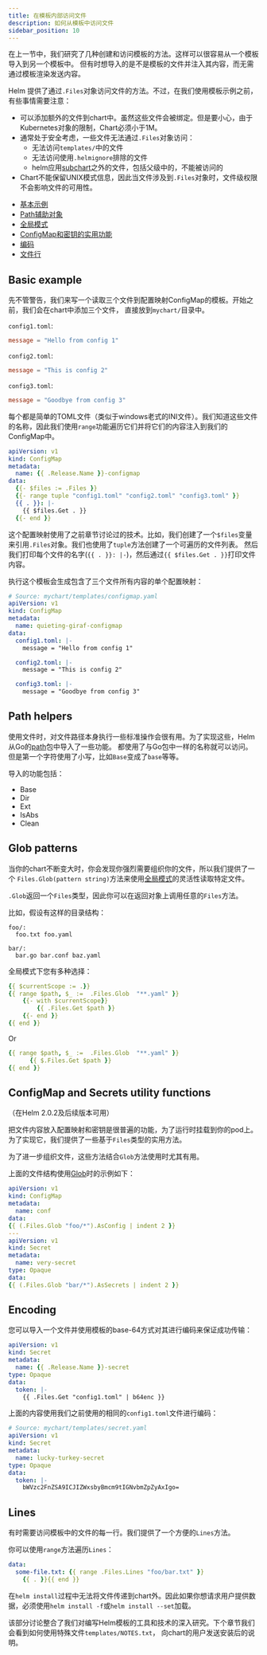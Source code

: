 ```yaml
---
title: 在模板内部访问文件
description: 如何从模板中访问文件
sidebar_position: 10
---
```



在上一节中，我们研究了几种创建和访问模板的方法。这样可以很容易从一个模板导入到另一个模板中。
但有时想导入的是不是模板的文件并注入其内容，而无需通过模板渲染发送内容。

Helm 提供了通过`.Files`对象访问文件的方法。不过，在我们使用模板示例之前，有些事情需要注意：

- 可以添加额外的文件到chart中。虽然这些文件会被绑定。但是要小心，由于Kubernetes对象的限制，Chart必须小于1M。
- 通常处于安全考虑，一些文件无法通过`.Files`对象访问：
  - 无法访问`templates/`中的文件
  - 无法访问使用`.helmignore`排除的文件
  - helm应用[subchart](https://helm.sh/zh/docs/chart_template_guide/subcharts_and_globals)之外的文件，包括父级中的，不能被访问的
- Chart不能保留UNIX模式信息，因此当文件涉及到`.Files`对象时，文件级权限不会影响文件的可用性。

<!-- (see https://github.com/jonschlinkert/markdown-toc) -->

<!-- toc -->

- [基本示例](#basic-example)
- [Path辅助对象](#path-helpers)
- [全局模式](#glob-patterns)
- [ConfigMap和密钥的实用功能](#configmap-and-secrets-utility-functions)
- [编码](#encoding)
- [文件行](#lines)

<!-- tocstop -->

## Basic example

先不管警告，我们来写一个读取三个文件到配置映射ConfigMap的模板。开始之前，我们会在chart中添加三个文件，
直接放到`mychart/`目录中。

`config1.toml`:

```toml
message = "Hello from config 1"
```

`config2.toml`:

```toml
message = "This is config 2"
```

`config3.toml`:

```toml
message = "Goodbye from config 3"
```

每个都是简单的TOML文件（类似于windows老式的INI文件）。我们知道这些文件的名称，因此我们使用`range`功能遍历它们并将它们的内容注入到我们的ConfigMap中。

```yaml
apiVersion: v1
kind: ConfigMap
metadata:
  name: {{ .Release.Name }}-configmap
data:
  {{- $files := .Files }}
  {{- range tuple "config1.toml" "config2.toml" "config3.toml" }}
  {{ . }}: |-
    {{ $files.Get . }}
  {{- end }}
```

这个配置映射使用了之前章节讨论过的技术。比如，我们创建了一个`$files`变量来引用`.Files`对象。我们也使用了`tuple`方法创建了一个可遍历的文件列表。
然后我们打印每个文件的名字(`{{ . }}: |-`)，然后通过`{{ $files.Get . }}`打印文件内容。

执行这个模板会生成包含了三个文件所有内容的单个配置映射：

```yaml
# Source: mychart/templates/configmap.yaml
apiVersion: v1
kind: ConfigMap
metadata:
  name: quieting-giraf-configmap
data:
  config1.toml: |-
    message = "Hello from config 1"

  config2.toml: |-
    message = "This is config 2"

  config3.toml: |-
    message = "Goodbye from config 3"
```

## Path helpers

使用文件时，对文件路径本身执行一些标准操作会很有用。为了实现这些，Helm从Go的[path](https://golang.org/pkg/path/)包中导入了一些功能。
都使用了与Go包中一样的名称就可以访问。但是第一个字符使用了小写，比如`Base`变成了`base`等等。

导入的功能包括：
- Base
- Dir
- Ext
- IsAbs
- Clean

## Glob patterns

当你的chart不断变大时，你会发现你强烈需要组织你的文件，所以我们提供了一个
`Files.Glob(pattern string)`方法来使用[全局模式](https://godoc.org/github.com/gobwas/glob)的灵活性读取特定文件。

`.Glob`返回一个`Files`类型，因此你可以在返回对象上调用任意的`Files`方法。

比如，假设有这样的目录结构：

```
foo/:
  foo.txt foo.yaml

bar/:
  bar.go bar.conf baz.yaml
```

全局模式下您有多种选择：


```yaml
{{ $currentScope := .}}
{{ range $path, $_ :=  .Files.Glob  "**.yaml" }}
    {{- with $currentScope}}
        {{ .Files.Get $path }}
    {{- end }}
{{ end }}
```

Or

```yaml
{{ range $path, $_ :=  .Files.Glob  "**.yaml" }}
      {{ $.Files.Get $path }}
{{ end }}
```

## ConfigMap and Secrets utility functions

（在Helm 2.0.2及后续版本可用）

把文件内容放入配置映射和密钥是很普遍的功能，为了运行时挂载到你的pod上。为了实现它，我们提供了一些基于`Files`类型的实用方法。

为了进一步组织文件，这些方法结合`Glob`方法使用时尤其有用。

上面的文件结构使用[Glob](#glob-patterns)时的示例如下：

```yaml
apiVersion: v1
kind: ConfigMap
metadata:
  name: conf
data:
{{ (.Files.Glob "foo/*").AsConfig | indent 2 }}
---
apiVersion: v1
kind: Secret
metadata:
  name: very-secret
type: Opaque
data:
{{ (.Files.Glob "bar/*").AsSecrets | indent 2 }}
```

## Encoding

您可以导入一个文件并使用模板的base-64方式对其进行编码来保证成功传输：

```yaml
apiVersion: v1
kind: Secret
metadata:
  name: {{ .Release.Name }}-secret
type: Opaque
data:
  token: |-
    {{ .Files.Get "config1.toml" | b64enc }}
```

上面的内容使用我们之前使用的相同的`config1.toml`文件进行编码：

```yaml
# Source: mychart/templates/secret.yaml
apiVersion: v1
kind: Secret
metadata:
  name: lucky-turkey-secret
type: Opaque
data:
  token: |-
    bWVzc2FnZSA9ICJIZWxsbyBmcm9tIGNvbmZpZyAxIgo=
```

## Lines

有时需要访问模板中的文件的每一行。我们提供了一个方便的`Lines`方法。

你可以使用`range`方法遍历`Lines`：

```yaml
data:
  some-file.txt: {{ range .Files.Lines "foo/bar.txt" }}
    {{ . }}{{ end }}
```

在`helm install`过程中无法将文件传递到chart外。因此如果你想请求用户提供数据，必须使用`helm install -f`或`helm install --set`加载。

该部分讨论整合了我们对编写Helm模板的工具和技术的深入研究。下个章节我们会看到如何使用特殊文件`templates/NOTES.txt`， 
向chart的用户发送安装后的说明。
